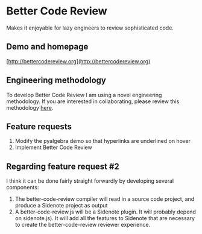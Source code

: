 Better Code Review
==================

Makes it enjoyable for lazy engineers to review sophisticated code.

## Demo and homepage

[http://bettercodereview.org](http://bettercodereview.org)

## Engineering methodology

To develop Better Code Review I am using a novel engineering methodology. If you are interested in collaborating, please review this methodology [here](http://bettercodereview.org/#0#3#main:Top#development-method:engineering%20methodology).


## Feature requests

1. Modify the pyalgebra demo so that hyperlinks are underlined on hover
2. Implement Better Code Review

## Regarding feature request #2

I think it can be done fairly straight forwardly by developing several components:

1. The better-code-review compiler will read in a source code project, and produce a Sidenote project as output
2. A better-code-review.js will be a Sidenote plugin. It will probably depend on sidenote.js). It will add all the features to Sidenote that are necessary to create the better-code-review reviewer experience.




